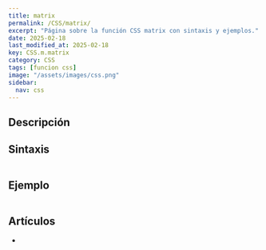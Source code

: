 ```yaml
---
title: matrix
permalink: /CSS/matrix/
excerpt: "Página sobre la función CSS matrix con sintaxis y ejemplos."
date: 2025-02-18
last_modified_at: 2025-02-18
key: CSS.m.matrix
category: CSS
tags: [funcion css]
image: "/assets/images/css.png"
sidebar:
  nav: css
---
```


## Descripción


## Sintaxis


```css

```


## Ejemplo


```css

```


## Artículos

- 
